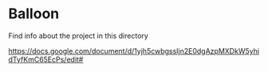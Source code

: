 # Balloon
Find info about the project in this directory

https://docs.google.com/document/d/1yjh5cwbgssIjn2E0dgAzpMXDkW5yhidTyfKmC65EcPs/edit#
